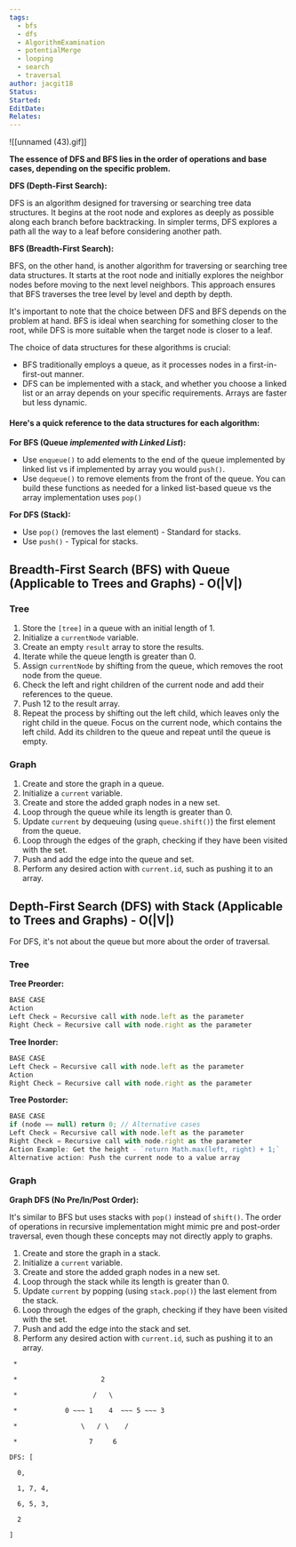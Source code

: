 ```yaml
---
tags:
  - bfs
  - dfs
  - AlgorithmExamination
  - potentialMerge
  - looping
  - search
  - traversal
author: jacgit18
Status: 
Started: 
EditDate: 
Relates:
---
```

![[unnamed (43).gif]]

**The essence of DFS and BFS lies in the order of operations and base cases, depending on the specific problem.**

**DFS (Depth-First Search):**

DFS is an algorithm designed for traversing or searching tree data structures. It begins at the root node and explores as deeply as possible along each branch before backtracking. In simpler terms, DFS explores a path all the way to a leaf before considering another path.

**BFS (Breadth-First Search):**

BFS, on the other hand, is another algorithm for traversing or searching tree data structures. It starts at the root node and initially explores the neighbor nodes before moving to the next level neighbors. This approach ensures that BFS traverses the tree level by level and depth by depth.

It's important to note that the choice between DFS and BFS depends on the problem at hand. BFS is ideal when searching for something closer to the root, while DFS is more suitable when the target node is closer to a leaf.

The choice of data structures for these algorithms is crucial:

- BFS traditionally employs a queue, as it processes nodes in a first-in-first-out manner.
- DFS can be implemented with a stack, and whether you choose a linked list or an array depends on your specific requirements. Arrays are faster but less dynamic.

#### Here's a quick reference to the data structures for each algorithm:

**For BFS (Queue ***implemented with Linked List***):**
- Use `enqueue()` to add elements to the end of the queue implemented by linked list vs if implemented by array you would  `push()`.  
- Use `dequeue()` to remove elements from the front of the queue. You can build these functions as needed for a linked list-based queue vs the array implementation uses `pop()`


**For DFS (Stack):**
- Use `pop()` (removes the last element) - Standard for stacks.
- Use `push()` - Typical for stacks.


## **Breadth-First Search (BFS) with Queue (Applicable to Trees and Graphs) - O(|V|)**

### Tree

1. Store the `[tree]` in a queue with an initial length of 1.
2. Initialize a `currentNode` variable.
3. Create an empty `result` array to store the results.
4. Iterate while the queue length is greater than 0.
5. Assign `currentNode` by shifting from the queue, which removes the root node from the queue.
6. Check the left and right children of the current node and add their references to the queue.
7. Push 12 to the result array.
8. Repeat the process by shifting out the left child, which leaves only the right child in the queue. Focus on the current node, which contains the left child. Add its children to the queue and repeat until the queue is empty.

### Graph

1. Create and store the graph in a queue.
2. Initialize a `current` variable.
3. Create and store the added graph nodes in a new set.
4. Loop through the queue while its length is greater than 0.
5. Update `current` by dequeuing (using `queue.shift()`) the first element from the queue.
6. Loop through the edges of the graph, checking if they have been visited with the set.
7. Push and add the edge into the queue and set.
8. Perform any desired action with `current.id`, such as pushing it to an array.

## **Depth-First Search (DFS) with Stack (Applicable to Trees and Graphs) - O(|V|)**

For DFS, it's not about the queue but more about the order of traversal.

### Tree

**Tree Preorder:**

```javascript
BASE CASE
Action
Left Check = Recursive call with node.left as the parameter
Right Check = Recursive call with node.right as the parameter
```

**Tree Inorder:**

```javascript
BASE CASE
Left Check = Recursive call with node.left as the parameter
Action
Right Check = Recursive call with node.right as the parameter
```

**Tree Postorder:**

```javascript
BASE CASE
if (node == null) return 0; // Alternative cases
Left Check = Recursive call with node.left as the parameter
Right Check = Recursive call with node.right as the parameter
Action Example: Get the height - `return Math.max(left, right) + 1;`
Alternative action: Push the current node to a value array
```

### Graph

**Graph DFS (No Pre/In/Post Order):**

It's similar to BFS but uses stacks with `pop()` instead of `shift()`. The order of operations in recursive implementation might mimic pre and post-order traversal, even though these concepts may not directly apply to graphs.

1. Create and store the graph in a stack.
2. Initialize a `current` variable.
3. Create and store the added graph nodes in a new set.
4. Loop through the stack while its length is greater than 0.
5. Update `current` by popping (using `stack.pop()`) the last element from the stack.
6. Loop through the edges of the graph, checking if they have been visited with the set.
7. Push and add the edge into the stack and set.
8. Perform any desired action with `current.id`, such as pushing it to an array.

```
 * 

 *                     2 

 *                   /   \ 

 *            0 ~~~ 1    4  ~~~ 5 ~~~ 3 

 *                \   / \    / 

 *                  7     6 

DFS: [ 

  0, 

  1, 7, 4, 

  6, 5, 3, 

  2 

] 
```

